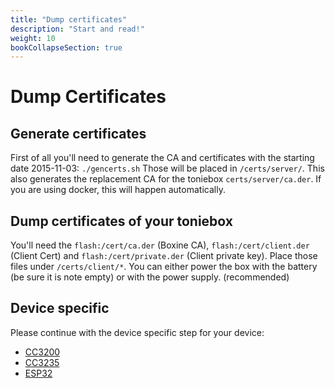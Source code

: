 ```yaml
---
title: "Dump certificates"
description: "Start and read!"
weight: 10
bookCollapseSection: true
---
```


# Dump Certificates

## Generate certificates
First of all you'll need to generate the CA and certificates with the starting date 2015-11-03: ```./gencerts.sh``` Those will be placed in ```/certs/server/```.
This also generates the replacement CA for the toniebox ```certs/server/ca.der```.
If you are using docker, this will happen automatically.

## Dump certificates of your toniebox
You'll need the ```flash:/cert/ca.der``` (Boxine CA), ```flash:/cert/client.der``` (Client Cert) and ```flash:/cert/private.der``` (Client private key). Place those files under ```/certs/client/*```. You can either power the box with the battery (be sure it is note empty) or with the power supply. (recommended)

## Device specific
Please continue with the device specific step for your device: 
* [CC3200](cc3200)
* [CC3235](cc3235)
* [ESP32](esp32)
